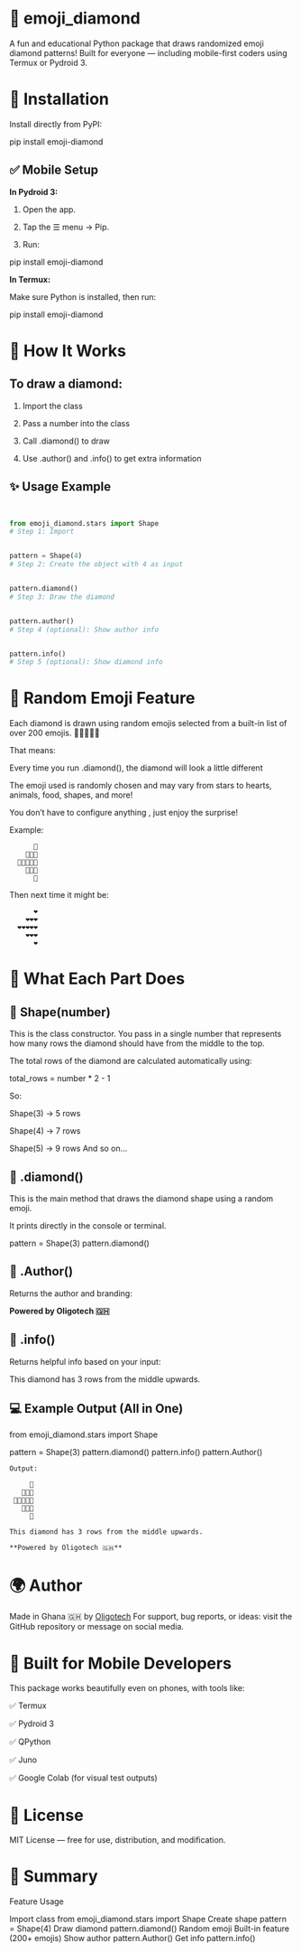 # 💎 emoji_diamond

A fun and educational Python package that draws randomized emoji diamond patterns!
Built for everyone — including mobile-first coders using Termux or Pydroid 3.



# 🔧 Installation

Install directly from PyPI:

pip install emoji-diamond


## ✅ Mobile Setup


**In Pydroid 3:**

1. Open the app.


2. Tap the ☰ menu → Pip.


3. Run:

pip install emoji-diamond



**In Termux:**

Make sure Python is installed, then run:

pip install emoji-diamond




# 🧠 How It Works


## To draw a diamond:

1. Import the class


2. Pass a number into the class


3. Call .diamond() to draw


4. Use .author() and .info() to get extra information




## ✨ Usage Example

```python


from emoji_diamond.stars import Shape
# Step 1: Import


pattern = Shape(4)
# Step 2: Create the object with 4 as input


pattern.diamond()
# Step 3: Draw the diamond


pattern.author()
# Step 4 (optional): Show author info


pattern.info()
# Step 5 (optional): Show diamond info
```


# 🔄 Random Emoji Feature

Each diamond is drawn using random emojis selected from a built-in list of over 200 emojis. 🤙🏽😍🇬🇭

That means:

Every time you run .diamond(), the diamond will look a little different

The emoji used is randomly chosen and may vary from stars to hearts, animals, food, shapes, and more!


You don’t have to configure anything , just enjoy the surprise!

Example:

```
      🐍
    🐍🐍🐍
  🐍🐍🐍🐍🐍
    🐍🐍🐍
      🐍
```

Then next time it might be:

```
      ❤️ 
    ❤️❤️❤️
  ❤️❤️❤️❤️❤️
    ❤️❤️❤️
      ❤️
```



# 🧾 What Each Part Does


## 🔹 Shape(number)

This is the class constructor. You pass in a single number that represents how many rows the diamond should have from the middle to the top.

The total rows of the diamond are calculated automatically using:

total_rows = number * 2 - 1

So:

Shape(3) → 5 rows

Shape(4) → 7 rows

Shape(5) → 9 rows
And so on...


## 🔹 .diamond()

This is the main method that draws the diamond shape using a random emoji.

It prints directly in the console or terminal.

pattern = Shape(3)
pattern.diamond()


## 🔹 .Author()

Returns the author and branding:

**Powered by Oligotech 🇬🇭**


## 🔹 .info()

Returns helpful info based on your input:

This diamond has 3 rows from the middle upwards.



## 💻 Example Output (All in One)

from emoji_diamond.stars import Shape

pattern = Shape(3)
pattern.diamond()
pattern.info()
pattern.Author()

```
Output:

     🐙
   🐙🐙🐙
 🐙🐙🐙🐙🐙
   🐙🐙🐙
     🐙

This diamond has 3 rows from the middle upwards.

**Powered by Oligotech 🇬🇭**
```


# 🌍 Author

Made in Ghana 🇬🇭 by [Oligotech](https://t.me/OligoTech)
For support, bug reports, or ideas: visit the GitHub repository or message on social media.


# 📱 Built for Mobile Developers

This package works beautifully even on phones, with tools like:

✅ Termux

✅ Pydroid 3

✅ QPython

✅ Juno

✅ Google Colab (for visual test outputs)


# 📄 License

MIT License — free for use, distribution, and modification.


# 📌 Summary

Feature	Usage

Import class	from emoji_diamond.stars import Shape
Create shape	pattern = Shape(4)
Draw diamond	pattern.diamond()
Random emoji	Built-in feature (200+ emojis)
Show author	pattern.Author()
Get info	pattern.info()
